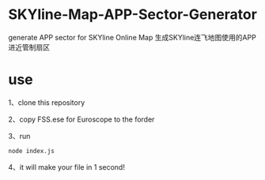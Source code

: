 # SKYline-Map-APP-Sector-Generator
generate APP sector for SKYline Online Map
生成SKYline连飞地图使用的APP进近管制扇区

# use
1、clone this repository

2、copy FSS.ese for Euroscope to the forder

3、run 
```sh
node index.js
```

4、it will make your file in 1 second!
